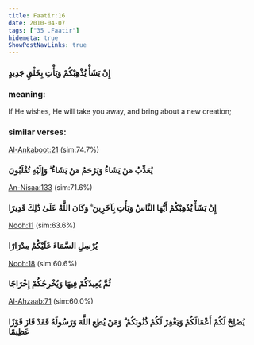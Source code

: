 ```yaml
---
title: Faatir:16
date: 2010-04-07
tags: ["35 .Faatir"]
hidemeta: true 
ShowPostNavLinks: true 
---
```

### إِنْ يَشَأْ يُذْهِبْكُمْ وَيَأْتِ بِخَلْقٍ جَدِيدٍ
### meaning: 
If He wishes, He will take you away, and bring about a new creation;
### similar verses: 

[Al-Ankaboot:21](/29/21) (sim:74.7%)

### يُعَذِّبُ مَنْ يَشَاءُ وَيَرْحَمُ مَنْ يَشَاءُ ۖ وَإِلَيْهِ تُقْلَبُونَ

[An-Nisaa:133](/4/133) (sim:71.6%)

### إِنْ يَشَأْ يُذْهِبْكُمْ أَيُّهَا النَّاسُ وَيَأْتِ بِآخَرِينَ ۚ وَكَانَ اللَّهُ عَلَىٰ ذَٰلِكَ قَدِيرًا

[Nooh:11](/71/11) (sim:63.6%)

### يُرْسِلِ السَّمَاءَ عَلَيْكُمْ مِدْرَارًا

[Nooh:18](/71/18) (sim:60.6%)

### ثُمَّ يُعِيدُكُمْ فِيهَا وَيُخْرِجُكُمْ إِخْرَاجًا

[Al-Ahzaab:71](/33/71) (sim:60.0%)

### يُصْلِحْ لَكُمْ أَعْمَالَكُمْ وَيَغْفِرْ لَكُمْ ذُنُوبَكُمْ ۗ وَمَنْ يُطِعِ اللَّهَ وَرَسُولَهُ فَقَدْ فَازَ فَوْزًا عَظِيمًا
